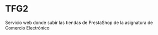 # TFG2
Servicio web donde subir las tiendas de PrestaShop de la asignatura de Comercio Electrónico 
